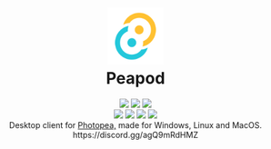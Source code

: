 <h1 align="center">
 <img height="100px" src="https://raw.githubusercontent.com/SpikeHD/peapod/main/src-tauri/icons/icon.png" />
 <br />
 Peapod
</h1>
<div align="center">
 <img src="https://img.shields.io/github/actions/workflow/status/SpikeHD/peapod/build.yml" />
 <img src="https://img.shields.io/github/package-json/v/SpikeHD/peapod" />
 <img src="https://img.shields.io/github/repo-size/SpikeHD/peapod" />
</div>
<div align="center">
 <img src="https://img.shields.io/github/commit-activity/m/SpikeHD/peapod" />
 <img src="https://img.shields.io/github/release-date/SpikeHD/peapod" />
 <img src="https://img.shields.io/github/stars/SpikeHD/peapod" />
 <img src="https://img.shields.io/github/downloads/SpikeHD/peapod/total" />
</div>

<div align="center">
 Desktop client for <a href="https://www.photopea.com/">Photopea,</a> made for Windows, Linux and MacOS.
 <br />
 https://discord.gg/agQ9mRdHMZ
</div>
